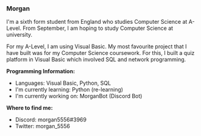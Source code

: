 ### Morgan
I'm a sixth form student from England who studies Computer Science at A-Level. From September, I am hoping to study Computer Science at university.

For my A-Level, I am using Visual Basic. My most favourite project that I have built was for my Computer Science coursework. For this, I built a quiz platform in Visual Basic which involved SQL and network programming. 

**Programming Information:**
* Languages:                  Visual Basic, Python, SQL
* I'm currently learning:     Python (re-learning)
* I'm currently working on:   MorganBot (Discord Bot)

**Where to find me:**
* Discord: morgan5556#3969
* Twitter: morgan_5556


<!--
**morgan5556/morgan5556** is a ✨ _special_ ✨ repository because its `README.md` (this file) appears on your GitHub profile.

Here are some ideas to get you started:

- 🔭 I’m currently working on ...
- 🌱 I’m currently learning ...
- 👯 I’m looking to collaborate on ...
- 🤔 I’m looking for help with ...
- 💬 Ask me about ...
- 📫 How to reach me: ...
- 😄 Pronouns: ...
- ⚡ Fun fact: ...
-->
